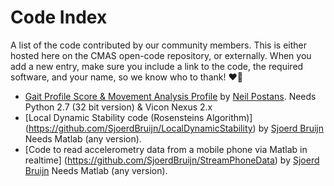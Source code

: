 # Code Index
A list of the code contributed by our community members. This is either hosted here on the CMAS open-code repository, or externally. 
When you add a new entry, make sure you include a link to the code, the required software, and your name, so we know who to thank! :heart::clap:

- [Gait Profile Score & Movement Analysis Profile](https://github.com/cmasuki/open-code/tree/master/Code/Gait_profile_score) by [Neil Postans](https://github.com/npostans). 
Needs Python 2.7 (32 bit version) & Vicon Nexus 2.x
- [Local Dynamic Stability code (Rosensteins Algorithm)] (https://github.com/SjoerdBruijn/LocalDynamicStability) by [Sjoerd Bruijn](https://github.com/SjoerdBruijn) Needs Matlab (any version).
- [Code to read accelerometry data from a mobile phone via Matlab in realtime] (https://github.com/SjoerdBruijn/StreamPhoneData) by [Sjoerd Bruijn](https://github.com/SjoerdBruijn) Needs Matlab (any version).
